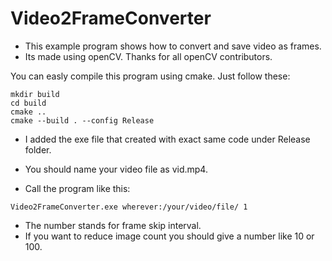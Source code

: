 # Video2FrameConverter


 - This example program shows how to convert and save video as frames.
 - Its made using openCV. Thanks for all openCV contributors.

 You can easly compile this program using cmake. Just follow these:
 
 ```
 mkdir build
 cd build
 cmake ..
 cmake --build . --config Release
 
 ```
 
  - I added the exe file that created with exact same code under Release folder.

  - You should name your video file as vid.mp4.

  - Call the program like this: 

```
Video2FrameConverter.exe wherever:/your/video/file/ 1
```
  - The number stands for frame skip interval. 
  - If you want to reduce image count you should give a number like 10 or 100.
